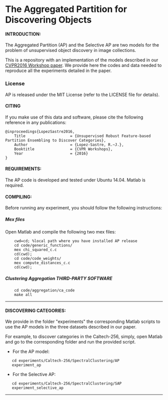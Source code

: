 # The Aggregated Partition for Discovering Objects

#### INTRODUCTION:

The Aggregated Partition (AP) and the Selective AP are two models for the problem of unsupervised object discovery in image collections.

This is a repository with an implementation of the models described in our [CVPR2016 Workshop paper](http://www.cv-foundation.org/openaccess/content_cvpr_2016_workshops/w24/html/Lopez-Sastre_Unsupervised_Robust_Feature-Based_CVPR_2016_paper.html). We provide here the codes and data needed to reproduce all the experiments detailed in the paper.

### License

AP is released under the MIT License (refer to the LICENSE file for details).

#### CITING

If you make use of this data and software, please cite the following reference in any publications:


	@inproceedings{LopezSastre2016,
        Title                    = {Unsupervised Robust Feature-based Partition Ensembling to Discover Categories},
        Author                   = {Lopez-Sastre, R.~J.},
        Booktitle                = {CVPR Workshops},
        Year                     = {2016}
	}


#### REQUIREMENTS:

The AP code is developed and tested under Ubuntu 14.04. Matlab is required.

#### COMPILING:

Before running any experiment, you should follow the following instructions:

##### Mex files
Open Matlab and compile the following two mex files:

```Shell
    cwd=cd; %local path where you have installed AP release
    cd code/generic_functions/
    mex chi_squared_c.c
    cd(cwd);
    cd code/code_weights/
    mex compute_distances_c.c
    cd(cwd);
```
##### Clustering Aggregation THIRD-PARTY SOFTWARE


```Shell
    cd code/aggregation/ca_code
    make all   
```

---

#### DISCOVERING CATEGORIES:

We provide in the folder "experiments" the corresponding Matlab scripts
to use the AP models in the three datasets described in our paper.

For example, to discover categories in the Caltech-256, simply, open Matlab
and go to the corresponding folder and run the provided script.

+ For the AP model:

```Shell
   cd experiments/Caltech-256/SpectralClustering/AP
   experiment_ap   
```

+ For the Selective AP:
```Shell
   cd experiments/Caltech-256/SpectralClustering/SAP
   experiment_selective_ap 
```
---
